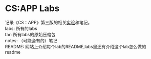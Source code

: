 #	CS:APP Labs
记录《CS：APP》第三版的相关[实验](http://csapp.cs.cmu.edu/3e/labs.html)和笔记。  
labs:  所有的labs  
tar:  所有labs的原始压缩包  
notes: （可能会有的）笔记  
README: 网站上介绍每个lab的README,labs里还有介绍这个lab怎么做的readme  
